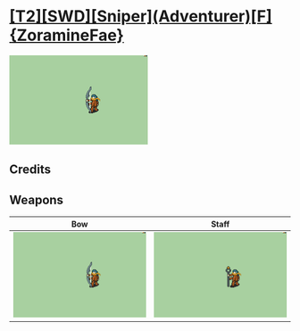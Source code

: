 # [\[T2\]\[SWD\]\[Sniper\]\(Adventurer\)\[F\]{ZoramineFae}](../%5BT2%5D%5BSWD%5D%5BSniper%5D(Adventurer)%5BF%5D%7BZoramineFae%7D)

<img src="./5.%20Bow/Bow_000.png" alt="[T2][SWD][Sniper](Adventurer)[F]{ZoramineFae} standing" />

## Credits



## Weapons


|Bow |Staff |
|  :---: | :---: |
| <img alt="Bow animation" src="./5.%20Bow/Bow.gif" /> | <img alt="Staff animation" src="./7.%20Staff/Staff.gif" /> |

